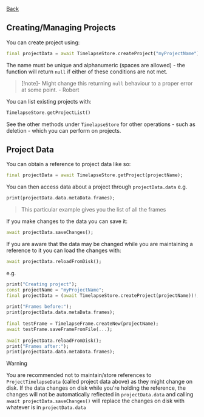 [Back](Timelapse%20Storage.md)

## Creating/Managing Projects
You can create project using:
```dart
final projectData = await TimelapseStore.createProject("myProjectName");
```
The name must be unique and alphanumeric (spaces are allowed) - the function will return `null` if either of these conditions are not met.

>[!note]-
>Might change this returning `null` behaviour to a proper error at some point.
>\- Robert 

You can list existing projects with:
```dart
TimelapseStore.getProjectList()
```

See the other methods under `TimelapseStore` for other operations - such as deletion - which you can perform on projects.

## Project Data
You can obtain a reference to project data like so:
```dart
final projectData = await TimelapseStore.getProject(projectName);
```

You can then access data about a project through `projectData.data` e.g.
```dart
print(projectData.data.metaData.frames);
```
> This particular example gives you the list of all the frames

If you make changes to the data you can save it:
```dart
await projectData.saveChanges();
```

If you are aware that the data may be changed while you are maintaining a reference to it you can load the changes with:
```dart
await projectData.reloadFromDisk();
```
e.g.
```dart
print("Creating project");  
const projectName = "myProjectName";  
final projectData = (await TimelapseStore.createProject(projectName))!;  
  
print("Frames before:");  
print(projectData.data.metaData.frames);  
  
final testFrame = TimelapseFrame.createNew(projectName);  
await testFrame.saveFrameFromFile(...);  
  
await projectData.reloadFromDisk();  
print("Frames after:");  
print(projectData.data.metaData.frames);
```

>[!warning] 
>You are recommended not to maintain/store references to `ProjectTimelapseData` (called project data above) as they might change on disk. If the data changes on disk while you're holding the reference, the changes will not be automatically reflected in `projectData.data` and calling `await projectData.saveChanges()` will replace the changes on disk with whatever is in `projectData.data`

